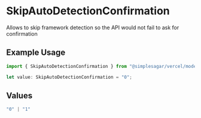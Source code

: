 # SkipAutoDetectionConfirmation

Allows to skip framework detection so the API would not fail to ask for confirmation

## Example Usage

```typescript
import { SkipAutoDetectionConfirmation } from "@simplesagar/vercel/models/createdeploymentop.js";

let value: SkipAutoDetectionConfirmation = "0";
```

## Values

```typescript
"0" | "1"
```